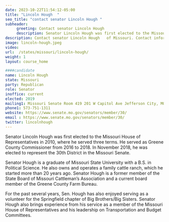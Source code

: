 ```yaml
---
date: 2023-10-22T11:54:12-05:00
title: "Lincoln Hough  "
seo_title: "contact senator Lincoln Hough "
subheader:
     greeting: Contact senator Lincoln Hough
     description: Senator Lincoln Hough was first elected to the Missouri House of Representatives in 2010, where he served three terms. He served as Greene County Commissioner from 2016 to 2018. In November 2018, he was elected to represent the 30th District in the Missouri Senate.
description: Contact senator Lincoln Hough   of Missouri. Contact information for Lincoln Hough includes email address, phone number, and mailing address.
image: lincoln-hough.jpeg
video:
url:  /states/missouri/lincoln-hough/
weight: 1
layout: course_home

####candidate
name: Lincoln Hough
state: Missouri
party: Republican
role: Senator
inoffice: current
elected: 2019
mailing1: Missouri Senate Room 419 201 W Capitol Ave Jefferson City, MO 65101
phone1: 573-751-1311
website: https://www.senate.mo.gov/senators/member/30/
email : https://www.senate.mo.gov/senators/member/30/
twitter: lincolnhough
---
```


Senator Lincoln Hough was first elected to the Missouri House of Representatives in 2010, where he served three terms. He served as Greene County Commissioner from 2016 to 2018. In November 2018, he was elected to represent the 30th District in the Missouri Senate.

Senator Hough is a graduate of Missouri State University with a B.S. in Political Science. He also owns and operates a family cattle ranch, which he started more than 20 years ago. Senator Hough is a former member of the State Board of Missouri Cattleman’s Association and a current board member of the Greene County Farm Bureau.

For the past several years, Sen. Hough has also enjoyed serving as a volunteer for the Springfield chapter of Big Brothers/Big Sisters. Senator Hough also brings experience from his service as a member of the Missouri House of Representatives and his leadership on Transportation and Budget Committees.
